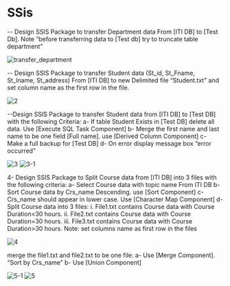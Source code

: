 # SSis 
-- Design SSIS Package to transfer Department data From [ITI DB] to [Test Db]. 
Note “before transferring data to [Test db] try to truncate table department”



![transfer_department](https://github.com/user-attachments/assets/3e407ee2-cc12-465b-93a1-04552cd651d1)





-- Design SSIS Package to transfer Student data (St_id, St_Fname, St_lname, St_address) From [ITI DB] to new Delimited file “Student.txt” and set column name as the first row in the file.



![2](https://github.com/user-attachments/assets/53bc02e3-c45d-484a-a393-4bd7b1ee0033)





--Design SSIS Package to transfer Student data from [ITI DB] to [Test DB] with the following Criteria:
a-	If table Student Exists in [Test DB] delete all data. Use [Execute SQL Task Component]
b-	Merge the first name and last name to be one field [Full name]. use [Derived Column Component]
c-	Make a full backup for [Test DB]
d-	On error display message box “error occurred”

![3](https://github.com/user-attachments/assets/6d866554-2ff1-4852-8e43-7b38a0fe2878)           ![3-1](https://github.com/user-attachments/assets/4f20667a-9462-4836-b684-5475cfa85ebd)








4-	Design SSIS Package to Split Course data from [ITI DB] into 3 files with the following criteria:
a-	Select Course data with topic name From ITI DB
b-	Sort Course data by Crs_name Descending. use [Sort Component]
c-	Crs_name should appear in lower case. Use [Character Map Component] 
d-	Split Course data into 3 files:	
i.	File1.txt contains Course data with Course Duration<30 hours.
ii.	File2.txt contains Course data with Course Duration=30 hours.
iii.	File3.txt contains Course data with Course Duration>30 hours.
Note: set columns name as first row in the files



![4](https://github.com/user-attachments/assets/e742cb0c-2cc0-4e7a-896f-5c058c4853bc)



merge the file1.txt and file2.txt to be one file:
a-	Use [Merge Component]. “Sort by Crs_name”
b-	Use [Union Component]

![5-1](https://github.com/user-attachments/assets/df2c204c-de4c-4dc2-88ff-e3e4243244c6)
![5](https://github.com/user-attachments/assets/47411bef-1901-480f-92e8-d7cb5f150d53)









